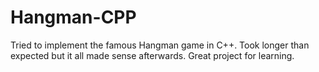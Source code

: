 # Hangman-CPP
Tried to implement the famous Hangman game in C++. Took longer than expected but it all made sense afterwards. Great project for learning.
